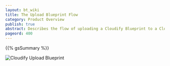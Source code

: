 ```yaml
---
layout: bt_wiki
title: The Upload Blueprint Flow
category: Product Overview
publish: true
abstract: Describes the flow of uploading a Cloudify Blueprint to a Cloudify Management Environment
pageord: 400
---
```

{{% gsSummary %}}

![Cloudify Upload Blueprint](images/architecture/cloudify_flow_upload_blueprint.png)